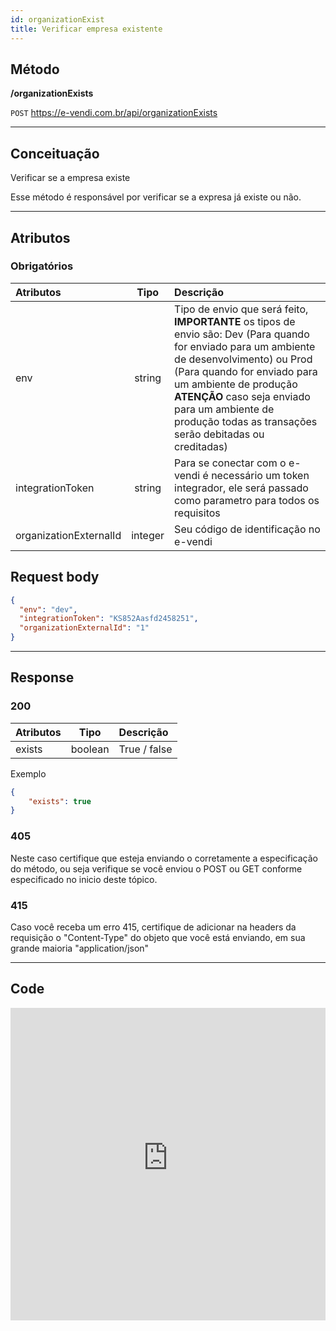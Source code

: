 ```yaml
---
id: organizationExist
title: Verificar empresa existente
---
```


## Método

**/organizationExists**

`POST` https://e-vendi.com.br/api/organizationExists

---

## Conceituação

Verificar se a empresa existe

Esse método é responsável por verificar se a expresa já existe ou não.

---

## Atributos

### Obrigatórios

| Atributos | Tipo | Descrição |
| :-- | :-: | :-- |
| env | string | Tipo de envio que será feito, **IMPORTANTE** os tipos de envio são: Dev (Para quando for enviado para um ambiente de desenvolvimento) ou Prod (Para quando for enviado para um ambiente de produção **ATENÇÃO** caso seja enviado para um ambiente de produção todas as transações serão debitadas ou creditadas) |
| integrationToken | string | Para se conectar com o e-vendi é necessário um token integrador, ele será passado como parametro para todos os requisitos | 
| organizationExternalId | integer | Seu código de identificação no e-vendi |

## Request body

```json
{
  "env": "dev",
  "integrationToken": "KS852Aasfd2458251",
  "organizationExternalId": "1"
}
```

---

## Response

### 200

| Atributos | Tipo | Descrição |
| :-- | :-: | :-- |
| exists | boolean | True / false |

Exemplo

```json
{
    "exists": true
}
```

### 405

Neste caso certifique que esteja enviando o corretamente a especificação do método, ou seja verifique se você enviou o POST ou GET conforme especificado no inicio deste tópico.

### 415

Caso você receba um erro 415, certifique de adicionar na headers da requisição o "Content-Type" do objeto que você está enviando, em sua grande maioria "application/json"

---

## Code

<iframe src="https://raw.githubusercontent.com/e-vendi/e-vendi-docs/main/json-examples/organizationExist.json" frameborder="0" scrolling="no" width="100%" height="500px" seamless></iframe>



